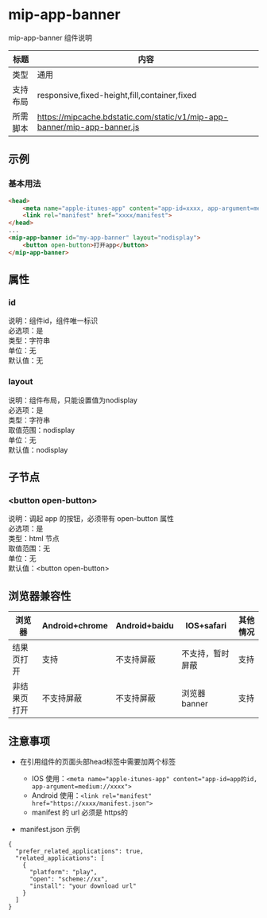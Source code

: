 # mip-app-banner

mip-app-banner 组件说明

标题|内容
----|----
类型|通用
支持布局|responsive,fixed-height,fill,container,fixed
所需脚本|https://mipcache.bdstatic.com/static/v1/mip-app-banner/mip-app-banner.js

## 示例

### 基本用法
```html
<head>
    <meta name="apple-itunes-app" content="app-id=xxxx, app-argument=medium://xxxx">
    <link rel="manifest" href="xxxx/manifest">
</head>
...
<mip-app-banner id="my-app-banner" layout="nodisplay">
    <button open-button>打开app</button>
</mip-app-banner>
```

## 属性

### id

说明：组件id，组件唯一标识  
必选项：是  
类型：字符串  
单位：无  
默认值：无  

### layout

说明：组件布局，只能设置值为nodisplay  
必选项：是  
类型：字符串  
取值范围：nodisplay  
单位：无  
默认值：nodisplay  

## 子节点

### &lt;button open-button&gt;

说明：调起 app 的按钮，必须带有 open-button 属性  
必选项：是  
类型：html 节点  
取值范围：无  
单位：无  
默认值：&lt;button open-button&gt;  

## 浏览器兼容性

浏览器|Android+chrome|Android+baidu|IOS+safari |其他情况
---|---|---|---|---
结果页打开|支持|不支持屏蔽|不支持，暂时屏蔽|支持
非结果页打开|不支持屏蔽|不支持屏蔽|浏览器banner|支持


## 注意事项

- 在引用组件的页面头部head标签中需要加两个标签

	- IOS 使用：`<meta name="apple-itunes-app" content="app-id=app的id, app-argument=medium://xxxx">`
  - Android 使用：`<link rel="manifest" href="https://xxxx/manifest.json">`
  - manifest 的 url 必须是 https的

- manifest.json 示例

```
{
  "prefer_related_applications": true, 
  "related_applications": [
    {
      "platform": "play",
      "open": "scheme://xx",
      "install": "your download url"
    }
  ]
}
```
